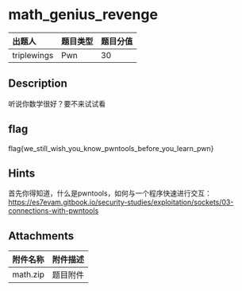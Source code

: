 # math_genius_revenge

| 出题人 | 题目类型 | 题目分值 |
| :--- | :--- | :--- |
| triplewings | Pwn | 30 |

## Description

听说你数学很好？要不来试试看



## flag

flag{we_still_wish_you_know_pwntools_before_you_learn_pwn}



## Hints

首先你得知道，什么是pwntools，如何与一个程序快速进行交互：https://es7evam.gitbook.io/security-studies/exploitation/sockets/03-connections-with-pwntools



## Attachments

| 附件名称 | 附件描述 |
| :------- | :------- |
| math.zip | 题目附件 |

